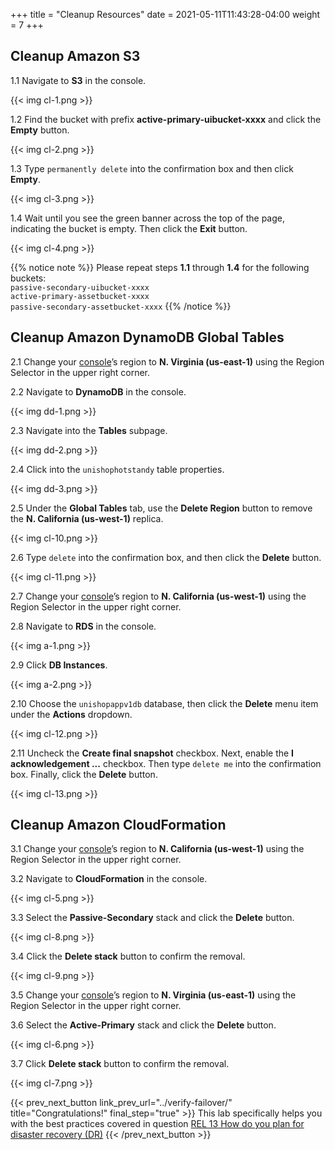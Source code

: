 +++
title = "Cleanup Resources"
date =  2021-05-11T11:43:28-04:00
weight = 7
+++

## Cleanup Amazon S3

1.1 Navigate to **S3** in the console.

{{< img cl-1.png >}}

1.2 Find the bucket with prefix **active-primary-uibucket-xxxx** and click the **Empty** button.

{{< img cl-2.png >}}

1.3 Type `permanently delete` into the confirmation box and then click **Empty**.

{{< img cl-3.png >}}

1.4 Wait until you see the green banner across the top of the page, indicating the bucket is empty. Then click the **Exit** button.

{{< img cl-4.png >}}

{{% notice note %}}
Please repeat steps **1.1** through **1.4** for the following buckets:</br>
`passive-secondary-uibucket-xxxx`</br>
`active-primary-assetbucket-xxxx`</br>
`passive-secondary-assetbucket-xxxx`
{{% /notice %}}

## Cleanup Amazon DynamoDB Global Tables

2.1 Change your [console](https://us-east-1.console.aws.amazon.com/console)’s region to **N. Virginia (us-east-1)** using the Region Selector in the upper right corner.

2.2  Navigate to **DynamoDB** in the console.

{{< img dd-1.png >}}

2.3 Navigate into the **Tables** subpage.

{{< img dd-2.png >}}

2.4 Click into the `unishophotstandy` table properties.

{{< img dd-3.png >}}

2.5 Under the **Global Tables** tab, use the **Delete Region** button to remove the **N. California (us-west-1)** replica.

{{< img cl-10.png >}}

2.6 Type `delete` into the confirmation box, and then click the **Delete** button.

{{< img cl-11.png >}}

2.7 Change your [console](https://us-west-1.console.aws.amazon.com/console)’s region to **N. California (us-west-1)** using the Region Selector in the upper right corner.

2.8 Navigate to **RDS** in the console.

{{< img a-1.png >}}

2.9 Click **DB Instances**.

{{< img a-2.png >}}

2.10  Choose the `unishopappv1db` database, then click the **Delete** menu item under the **Actions** dropdown.

{{< img cl-12.png >}}

2.11  Uncheck the **Create final snapshot** checkbox. Next, enable the **I acknowledgement ...** checkbox.  Then type `delete me` into the confirmation box. Finally, click the **Delete** button.

{{< img cl-13.png >}}

## Cleanup Amazon CloudFormation

3.1 Change your [console](https://us-west-1.console.aws.amazon.com/console)’s region to **N. California (us-west-1)** using the Region Selector in the upper right corner.

3.2 Navigate to **CloudFormation** in the console.

{{< img cl-5.png >}}

3.3 Select the **Passive-Secondary** stack and click the **Delete** button.

{{< img cl-8.png >}}

3.4 Click the **Delete stack** button to confirm the removal.

{{< img cl-9.png >}}

3.5 Change your [console](https://us-east-1.console.aws.amazon.com/console)’s region to **N. Virginia (us-east-1)** using the Region Selector in the upper right corner.

3.6 Select the **Active-Primary** stack and click the **Delete** button.

{{< img cl-6.png >}}

3.7 Click **Delete stack** button to confirm the removal.

{{< img cl-7.png >}}

{{< prev_next_button link_prev_url="../verify-failover/" title="Congratulations!" final_step="true" >}}
This lab specifically helps you with the best practices covered in question [REL 13  How do you plan for disaster recovery (DR)](https://docs.aws.amazon.com/wellarchitected/latest/framework/a-failure-management.html)
{{< /prev_next_button >}}

